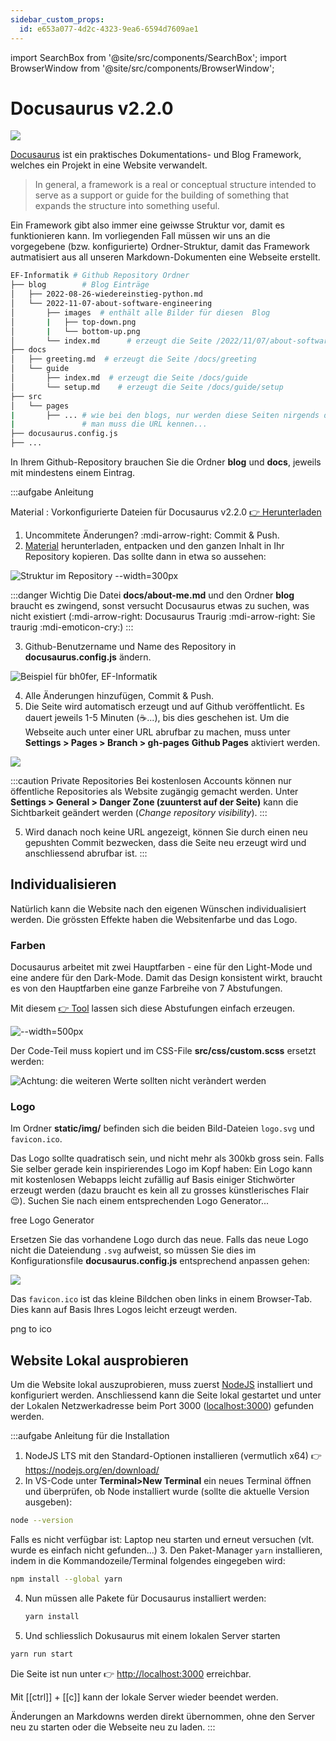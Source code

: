 ```yaml
---
sidebar_custom_props:
  id: e653a077-4d2c-4323-9ea6-6594d7609ae1
---
```

import SearchBox from '@site/src/components/SearchBox';
import BrowserWindow from '@site/src/components/BrowserWindow';

# Docusaurus v2.2.0

![](images/docusaurus_keytar.svg)

[Docusaurus](https://docusaurus.io/) ist ein praktisches Dokumentations- und Blog Framework, welches ein Projekt in eine Website verwandelt.

> In general, a framework is a real or conceptual structure intended to serve as a support or guide for the building of something that expands the structure into something useful.

Ein Framework gibt also immer eine geiwsse Struktur vor, damit es funktionieren kann. Im vorliegenden Fall müssen wir uns an die vorgegebene (bzw. konfigurierte)  Ordner-Struktur, damit das Framework autmatisiert aus all unseren Markdown-Dokumenten eine Webseite erstellt.

```bash
EF-Informatik # Github Repository Ordner
├── blog        # Blog Einträge
│   ├── 2022-08-26-wiedereinstieg-python.md
│   └── 2022-11-07-about-software-engineering
│       ├── images  # enthält alle Bilder für diesen  Blog
│       |   ├── top-down.png
│       |   └── bottom-up.png
│       └── index.md      # erzeugt die Seite /2022/11/07/about-software-engineering
├── docs
│   ├── greeting.md  # erzeugt die Seite /docs/greeting
│   └── guide
│       ├── index.md  # erzeugt die Seite /docs/guide
│       └── setup.md    # erzeugt die Seite /docs/guide/setup
├── src
│   └── pages
|       ├── ... # wie bei den blogs, nur werden diese Seiten nirgends direkt angezeigt,
|               # man muss die URL kennen...
├── docusaurus.config.js
├── ...
```

In Ihrem Github-Repository brauchen Sie die Ordner __blog__ und __docs__, jeweils mit mindestens einem Eintrag.

:::aufgabe Anleitung

<Answer type="state" webKey="a1d16f50-2452-465b-b546-93c9eb0d89fd" />

Material
: Vorkonfigurierte Dateien für Docusaurus v2.2.0 [👉 Herunterladen](assets/docusaurus.zip)

1. Uncommitete Änderungen? :mdi-arrow-right: Commit & Push.
2. [Material](assets/docusaurus.zip) herunterladen, entpacken und den ganzen Inhalt in Ihr Repository kopieren. Das sollte dann in etwa so aussehen:

  ![Struktur im Repository --width=300px](images/dir-structure.png)

  :::danger Wichtig
  Die Datei __docs/about-me.md__ und den Ordner __blog__ braucht es zwingend, sonst versucht Docusaurus etwas zu suchen, was nicht existiert (:mdi-arrow-right: Docusaurus Traurig :mdi-arrow-right: Sie traurig :mdi-emoticon-cry:)
  :::

3. Github-Benutzername und Name des Repository in __docusaurus.config.js__ ändern.

  ![Beispiel für bh0fer, EF-Informatik](images/docusaurus-config.png)

4. Alle Änderungen hinzufügen, Commit & Push.
5. Die Seite wird automatisch erzeugt und auf Github veröffentlicht. Es dauert jeweils 1-5 Minuten (☕...), bis dies geschehen ist. Um die Webseite auch unter einer URL abrufbar zu machen, muss unter __Settings > Pages > Branch > gh-pages__ **Github Pages** aktiviert werden.

  ![](images/gh-pages.png)

  :::caution Private Repositories
  Bei kostenlosen Accounts können nur öffentliche Repositories als Website zugängig gemacht werden. Unter __Settings > General > Danger Zone (zuunterst auf der Seite)__ kann die Sichtbarkeit geändert werden (*Change repository visibility*).
  :::

5. Wird danach noch keine URL angezeigt, können Sie durch einen neu gepushten Commit bezwecken, dass die Seite neu erzeugt wird und anschliessend abrufbar ist. 
:::


## Individualisieren

Natürlich kann die Website nach den eigenen Wünschen individualisiert werden. Die grössten Effekte haben die Websitenfarbe und das Logo.

### Farben

Docusaurus arbeitet mit zwei Hauptfarben - eine für den Light-Mode und eine andere für den Dark-Mode. Damit das Design konsistent wirkt, braucht es von den Hauptfarben eine ganze Farbreihe von 7 Abstufungen.

Mit diesem [👉 Tool](https://docusaurus.io/docs/styling-layout#styling-your-site-with-infima) lassen sich diese Abstufungen einfach erzeugen.

![--width=500px](images/ifm-colors.png)

Der Code-Teil muss kopiert und im CSS-File __src/css/custom.scss__ ersetzt werden:

![**Achtung**: die weiteren Werte sollten nicht veràndert werden](images/ifm-css.png)


### Logo

Im Ordner __static/img/__ befinden sich die beiden Bild-Dateien `logo.svg` und `favicon.ico`.

Das Logo sollte quadratisch sein, und nicht mehr als 300kb gross sein.  Falls Sie selber gerade kein inspirierendes Logo im Kopf haben: Ein Logo kann mit kostenlosen Webapps leicht zufällig auf Basis einiger Stichwörter erzeugt werden (dazu braucht es kein all zu grosses künstlerisches Flair 😉). Suchen Sie nach einem entsprechenden Logo Generator...

<BrowserWindow url="https://google.com">

<SearchBox>

free Logo Generator
</SearchBox>

</BrowserWindow>

Ersetzen Sie das vorhandene Logo durch das neue. Falls das neue Logo nicht die Dateiendung `.svg` aufweist, so müssen Sie dies im Konfigurationsfile __docusaurus.config.js__ entsprechend anpassen gehen:

![](images/logo-config.png)

Das `favicon.ico` ist das kleine Bildchen oben links in einem Browser-Tab. Dies kann auf Basis Ihres Logos leicht erzeugt werden.

<BrowserWindow url="https://google.com">

<SearchBox>

png to ico
</SearchBox>

</BrowserWindow>


## Website Lokal ausprobieren

Um die Website lokal auszuprobieren, muss zuerst [NodeJS](https://nodejs.org/) installiert und konfiguriert werden. Anschliessend kann die Seite lokal gestartet und unter der Lokalen Netzwerkadresse beim Port 3000 ([localhost:3000](http://localhost:3000)) gefunden werden.

:::aufgabe Anleitung für die Installation
1. NodeJS LTS mit den Standard-Optionen installieren (vermutlich x64) 👉 https://nodejs.org/en/download/
2. In VS-Code unter __Terminal>New Terminal__ ein neues Terminal öffnen und überprüfen, ob Node installiert wurde (sollte die aktuelle Version ausgeben):

  ```bash
  node --version
  ```

  Falls es nicht verfügbar ist: Laptop neu starten und erneut versuchen (vlt. wurde es einfach nicht gefunden...)
3. Den Paket-Manager `yarn` installieren, indem in die Kommandozeile/Terminal folgendes eingegeben wird:

  ```bash
  npm install --global yarn
  ```

4. Nun müssen alle Pakete für Docusaurus installiert werden:
   ```bash
   yarn install
   ```
5. Und schliesslich Dokusaurus mit einem lokalen Server starten
  ```bash
  yarn run start
  ```
  Die Seite ist nun unter 👉 [http://localhost:3000](http://localhost:3000) erreichbar.  

  Mit [[ctrl]] + [[c]] kann der lokale Server wieder beendet werden.


Änderungen an Markdowns werden direkt übernommen, ohne den Server neu zu starten oder die Webseite neu zu laden.
:::